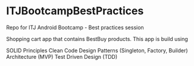 # ITJBootcampBestPractices
Repo for ITJ Android Bootcamp - Best practices session

Shopping cart app that contains BestBuy products. This app is build using

SOLID Principles
Clean Code
Design Patterns (Singleton, Factory, Builder)
Architecture (MVP)
Test Driven Design (TDD)
